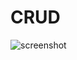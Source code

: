 # CRUD
![screenshot](https://user-images.githubusercontent.com/84106998/133905624-bff9226a-a700-4441-a4d5-b2b8c0f6dc08.jpg)

